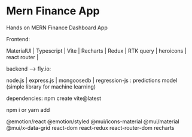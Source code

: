 # Mern Finance App

Hands on MERN Finance Dashboard App

Frontend:

MaterialUI |
Typescript |
Vite |
Recharts |
Redux |
RTK query |
heroicons |
react router |


backend --> fly.io:

node.js |
express.js |
mongoosedb |
regression-js : predictions model (simple library for machine learning)



dependencies: npm create vite@latest

npm i or yarn add

@emotion/react 
@emotion/styled 
@mui/icons-material 
@mui/material 
@mui/x-data-grid 
react-dom 
react-redux 
react-router-dom 
recharts 
